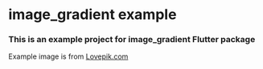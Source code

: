 # image_gradient example

### This is an example project for image_gradient Flutter package

Example image is from [Lovepik.com]("https://lovepik.com/images/png-beams.html)